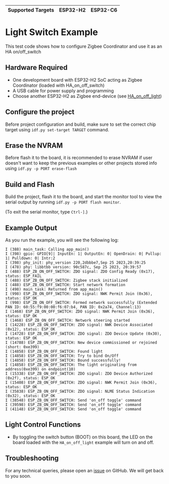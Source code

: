 | Supported Targets | ESP32-H2 | ESP32-C6 |
| ----------------- | -------- | -------- |

# Light Switch Example 

This test code shows how to configure Zigbee Coordinator and use it as an HA on/off_switch

## Hardware Required

* One development board with ESP32-H2 SoC acting as Zigbee Coordinator (loaded with HA_on_off_switch)
* A USB cable for power supply and programming
* Choose another ESP32-H2 as Zigbee end-device (see [HA_on_off_light](../HA_on_off_light/))

## Configure the project

Before project configuration and build, make sure to set the correct chip target using `idf.py set-target TARGET` command.

## Erase the NVRAM 

Before flash it to the board, it is recommended to erase NVRAM if user doesn't want to keep the previous examples or other projects stored info 
using `idf.py -p PORT erase-flash`

## Build and Flash

Build the project, flash it to the board, and start the monitor tool to view the serial output by running `idf.py -p PORT flash monitor`.

(To exit the serial monitor, type ``Ctrl-]``.)

## Example Output

As you run the example, you will see the following log:

```
I (388) main_task: Calling app_main()
I (398) gpio: GPIO[9]| InputEn: 1| OutputEn: 0| OpenDrain: 0| Pullup: 1| Pulldown: 0| Intr:2 
I (398) phy_init: phy_version 220,2dbbbe7,Sep 25 2023,20:39:25
I (478) phy: libbtbb version: 90c587c, Sep 25 2023, 20:39:57
I (488) ESP_ZB_ON_OFF_SWITCH: ZDO signal: ZDO Config Ready (0x17), status: ESP_FAIL
I (488) ESP_ZB_ON_OFF_SWITCH: Zigbee stack initialized
I (488) ESP_ZB_ON_OFF_SWITCH: Start network formation
I (498) main_task: Returned from app_main()
I (998) ESP_ZB_ON_OFF_SWITCH: ZDO signal: NWK Permit Join (0x36), status: ESP_OK
I (998) ESP_ZB_ON_OFF_SWITCH: Formed network successfully (Extended PAN ID: 60:55:f9:00:00:f6:07:b4, PAN ID: 0x2a74, Channel:13)
I (1468) ESP_ZB_ON_OFF_SWITCH: ZDO signal: NWK Permit Join (0x36), status: ESP_OK
I (1468) ESP_ZB_ON_OFF_SWITCH: Network steering started
I (14228) ESP_ZB_ON_OFF_SWITCH: ZDO signal: NWK Device Associated (0x12), status: ESP_OK
I (14728) ESP_ZB_ON_OFF_SWITCH: ZDO signal: ZDO Device Update (0x30), status: ESP_OK
I (14788) ESP_ZB_ON_OFF_SWITCH: New device commissioned or rejoined (short: 0xe399)
I (14858) ESP_ZB_ON_OFF_SWITCH: Found light
I (14858) ESP_ZB_ON_OFF_SWITCH: Try to bind On/Off
I (14858) ESP_ZB_ON_OFF_SWITCH: Bound successfully!
I (14858) ESP_ZB_ON_OFF_SWITCH: The light originating from address(0xe399) on endpoint(10)
I (15338) ESP_ZB_ON_OFF_SWITCH: ZDO signal: ZDO Device Authorized (0x2f), status: ESP_OK
I (15408) ESP_ZB_ON_OFF_SWITCH: ZDO signal: NWK Permit Join (0x36), status: ESP_OK
I (35838) ESP_ZB_ON_OFF_SWITCH: ZDO signal: NLME Status Indication (0x32), status: ESP_OK
I (38548) ESP_ZB_ON_OFF_SWITCH: Send 'on_off toggle' command
I (39598) ESP_ZB_ON_OFF_SWITCH: Send 'on_off toggle' command
I (41148) ESP_ZB_ON_OFF_SWITCH: Send 'on_off toggle' command
```

## Light Control Functions

  * By toggling the switch button (BOOT) on this board, the LED on the board loaded with the `HA_on_off_light` example will turn on and off.


## Troubleshooting

For any technical queries, please open an [issue](https://github.com/espressif/esp-zigbee-sdk/issues) on GitHub. We will get back to you soon.

